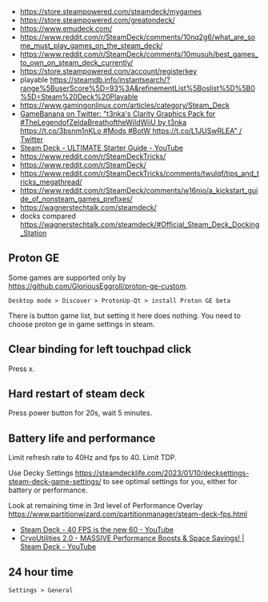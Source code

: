 - https://store.steampowered.com/steamdeck/mygames
- https://store.steampowered.com/greatondeck/
- https://www.emudeck.com/
- https://www.reddit.com/r/SteamDeck/comments/10nq2g6/what_are_some_must_play_games_on_the_steam_deck/
- https://www.reddit.com/r/SteamDeck/comments/10musuh/best_games_to_own_on_steam_deck_currently/
- https://store.steampowered.com/account/registerkey
- playable https://steamdb.info/instantsearch/?range%5BuserScore%5D=93%3A&refinementList%5Boslist%5D%5B0%5D=Steam%20Deck%20Playable
- https://www.gamingonlinux.com/articles/category/Steam_Deck
- [GameBanana on Twitter: "t3nka's Clarity Graphics Pack for #TheLegendofZeldaBreathoftheWildWiiU by t3nka https://t.co/3bsnm1nKLo #Mods #BotW https://t.co/L1JUSwRLEA" / Twitter](https://twitter.com/GameBanana/status/1239687904475131907)
- [Steam Deck - ULTIMATE Starter Guide - YouTube](https://www.youtube.com/watch?v=MbpGPqacCos)
- https://www.reddit.com/r/SteamDeckTricks/
- https://www.reddit.com/r/SteamDeck/
- https://www.reddit.com/r/SteamDeckTricks/comments/twulqf/tips_and_tricks_megathread/
- https://www.reddit.com/r/SteamDeck/comments/w16nio/a_kickstart_guide_of_nonsteam_games_prefixes/
- https://wagnerstechtalk.com/steamdeck/
- docks compared https://wagnerstechtalk.com/steamdeck/#Official_Steam_Deck_Docking_Station

## Proton GE

Some games are supported only by https://github.com/GloriousEggroll/proton-ge-custom.

`Desktop mode > Discover > ProtonUp-Qt > install Proton GE beta`

There is button game list, but setting it here does nothing. You need to choose proton ge in game settings in steam.

## Clear binding for left touchpad click

Press x.

## Hard restart of steam deck

Press power button for 20s, wait 5 minutes.

## Battery life and performance

Limit refresh rate to 40Hz and fps to 40. Limit TDP.

Use Decky Settings https://steamdecklife.com/2023/01/10/decksettings-steam-deck-game-settings/ to see optimal settings for you, either for battery or performance.

Look at remaining time in 3rd level of Performance Overlay https://www.partitionwizard.com/partitionmanager/steam-deck-fps.html

- [Steam Deck - 40 FPS is the new 60 - YouTube](https://www.youtube.com/watch?v=ZWZI3CKlByc)
- [CryoUtilities 2.0 - MASSIVE Performance Boosts & Space Savings! | Steam Deck - YouTube](https://www.youtube.com/watch?v=C9EjXYZUqUs)

## 24 hour time

`Settings > General`
